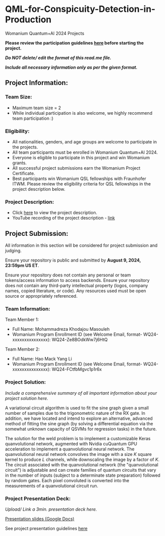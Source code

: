 # QML-for-Conspicuity-Detection-in-Production
Womanium Quantum+AI 2024 Projects

**Please review the participation guidelines [here](https://github.com/womanium-quantum/Quantum-AI-2024) before starting the project.**

_**Do NOT delete/ edit the format of this read.me file.**_

_**Include all necessary information only as per the given format.**_

## Project Information:

### Team Size:
  - Maximum team size = 2
  - While individual participation is also welcome, we highly recommend team participation :)

### Eligibility:
  - All nationalities, genders, and age groups are welcome to participate in the projects.
  - All team participants must be enrolled in Womanium Quantum+AI 2024.
  - Everyone is eligible to participate in this project and win Womanium grants.
  - All successful project submissions earn the Womanium Project Certificate.
  - Best participants win Womanium QSL fellowships with Fraunhofer ITWM. Please review the eligibility criteria for QSL fellowships in the project description below.

### Project Description:
  - Click [here](https://drive.google.com/file/d/1AcctFeXjchtEhYzPUsHpP_b4HGlI4kq9/view?usp=sharing) to view the project description.
  - YouTube recording of the project description - [link](https://youtu.be/Ac1ihFcTRTc?si=i6AIVfQQh8ymYQYp)

## Project Submission:
All information in this section will be considered for project submission and judging.

Ensure your repository is public and submitted by **August 9, 2024, 23:59pm US ET**.

Ensure your repository does not contain any personal or team tokens/access information to access backends. Ensure your repository does not contain any third-party intellectual property (logos, company names, copied literature, or code). Any resources used must be open source or appropriately referenced.

### Team Information:
Team Member 1: 
 - Full Name: Mohammadreza Khodajou Masouleh
 - Womanium Program Enrollment ID (see Welcome Email, format- WQ24-xxxxxxxxxxxxxxx): WQ24-Ze8BOdkWw7j6HtQ


Team Member 2:
 - Full Name: Hao Mack Yang Li
 - Womanium Program Enrollment ID (see Welcome Email, format- WQ24-xxxxxxxxxxxxxxx): WQ24-FCtfbMgvc1p1r6x


### Project Solution:
_Include a comprehensive summary of all important information about your project solution here._

A variational circuit algorithm is used to fit the sine graph given a small number of samples due to the trigonometric nature of the RX gate. In addition, we have located and intend to explore an alternative, advanced method of fitting the sine graph (by solving a differential equation via the somewhat unknown capacity of QSVMs for regression tasks) in the future.

The solution for the weld problem is to implement a customizable Keras quanvolutional network, augmented with Nvidia cuQuantum GPU acceleration to implement a quanvolutional neural network.
The quanvolutional neural network convolves the image with a size $K$ square kernel to produce $L$ channels, while downscaling the image by a factor of $K$.
The circuit associated with the quanvolutional network (the "quanvolutional circuit") is adjustable and can create families of quantum circuits that vary in the number of inputs (subject to a determinate state preparation) followed by random gates.
Each pixel convoluted is converted into the measurements of a quanvolutional circuit run.

### Project Presentation Deck:
_Upload/ Link a 3min. presentation deck here._

[Presentation slides (Google Docs)](https://docs.google.com/presentation/d/1gLUwuuLxN0x6BIrKo2lF9OE7RD2ASO2QzMjBqE_oV3Y/edit?usp=sharing)

See project presentation guidelines [here](https://docs.google.com/document/d/13nWF8AxFAfFYTWEYPT3BpPdYkqtxxSAjmuXj_zcMh-E/edit?usp=sharing)

